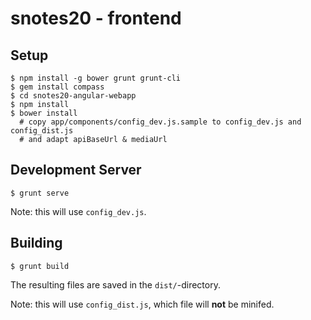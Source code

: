 # snotes20 - frontend

## Setup

```
$ npm install -g bower grunt grunt-cli
$ gem install compass
$ cd snotes20-angular-webapp
$ npm install
$ bower install
  # copy app/components/config_dev.js.sample to config_dev.js and config_dist.js
  # and adapt apiBaseUrl & mediaUrl
```

## Development Server

```
$ grunt serve
```

Note: this will use `config_dev.js`.

## Building


```
$ grunt build
```

The resulting files are saved in the `dist/`-directory.

Note: this will use `config_dist.js`, which file will **not** be minifed.
